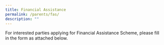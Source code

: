 ```yaml
---
title: Financial Assistance
permalink: /parents/fas/
description: ""
---
```

For interested parties applying for Financial Assistance Scheme, please fill in the form as attached below.